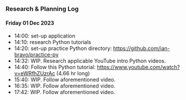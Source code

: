 ### Research & Planning Log
#### Friday 01 Dec 2023
* 14:00: set-up application
* 14:10: research Python tutorials
* 14:20: set-up practice Python directory: https://github.com/ian-bravo/practice-py
* 14:32: WIP. Research applicable YouTube intro Python videos.
* 14:40: Follow this Python tutorial: https://www.youtube.com/watch?v=eWRfhZUzrAc (4.66 hr long)
* 15:40: WIP. Follow aforementioned video.
* 16:35: WIP. Follow aforementioned video.
* 17:42: WIP. Follow aforementioned video.